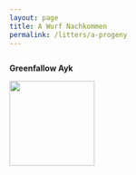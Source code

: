 ```yaml
---
layout: page
title: A Wurf Nachkommen
permalink: /litters/a-progeny
---
```

<div style="width: 100%; float: left;">
  <div style="float:left; margin-right: 10px;">
    <p><strong>Greenfallow Ayk</strong></p>
   <img style="float:left;" src="/assets/litters/week7/blau.jpeg" width="150">
  </div>
</div>
